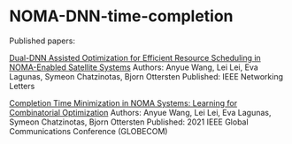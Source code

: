 # NOMA-DNN-time-completion

Published papers:

[Dual-DNN Assisted Optimization for Efficient Resource Scheduling in NOMA-Enabled Satellite Systems](https://orbilu.uni.lu/bitstream/10993/48060/1/paper4page.pdf)
Authors: Anyue Wang, Lei Lei, Eva Lagunas, Symeon Chatzinotas, Bjorn Ottersten
Published: IEEE Networking Letters

[Completion Time Minimization in NOMA Systems: Learning for Combinatorial Optimization](https://www.researchgate.net/profile/Anyue-Wang/publication/348650355_Completion_Time_Minimization_in_NOMA_Systems_Learning_for_Combinatorial_Optimization/links/60094b83a6fdccdcb86bd23b/Completion-Time-Minimization-in-NOMA-Systems-Learning-for-Combinatorial-Optimization.pdf)
Authors: Anyue Wang, Lei Lei, Eva Lagunas, Symeon Chatzinotas, Bjorn Ottersten
Published: 2021 IEEE Global Communications Conference (GLOBECOM)
